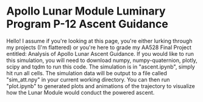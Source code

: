 # Apollo Lunar Module Luminary Program P-12 Ascent Guidance #
Hello! I assume if you're looking at this page, you're either lurking through my projects (I'm flattered) or you're here to grade my AA528 Final Project entitled: Analysis of Apollo Lunar Ascent Guidance.
If you would like to run this simulation, you will need to download numpy, numpy-quaternion, plotly, scipy and tqdm to run this code.
The simulation is in "ascent.ipynb", simply hit run all cells. The simulation data will be output to a file called "sim_att.npy" in your current working directory.
You can then run "plot.ipynb" to generated plots and animations of the trajectory to visualize how the Lunar Module would conduct the powered ascent.
